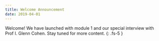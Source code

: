 ```yaml
---
title: Welcome Announcement
date: 2019-04-01
---
```


Welcome!  We have launched with module 1 and our special interview with Prof I. Glenn Cohen. Stay tuned for more content.
{: .fs-5 }
